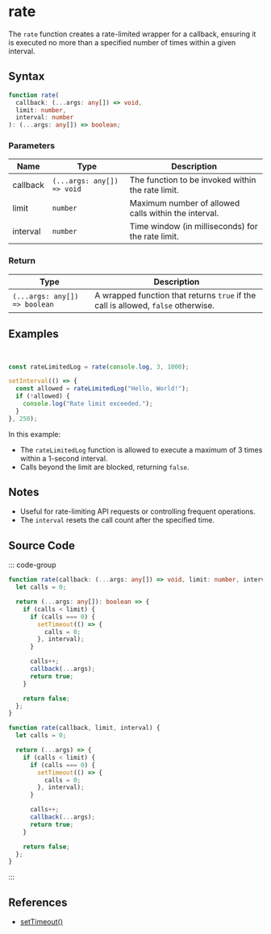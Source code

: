 # rate

The `rate` function creates a rate-limited wrapper for a callback, ensuring it is executed no more than a specified number of times within a given interval.

## Syntax

```typescript
function rate(
  callback: (...args: any[]) => void,
  limit: number,
  interval: number
): (...args: any[]) => boolean;
```

### Parameters

| Name       | Type                         | Description                                             |
|------------|------------------------------|---------------------------------------------------------|
| callback   | `(...args: any[]) => void`   | The function to be invoked within the rate limit.       |
| limit      | `number`                     | Maximum number of allowed calls within the interval.    |
| interval   | `number`                     | Time window (in milliseconds) for the rate limit.       |

### Return

| Type                          | Description                                            |
|-------------------------------|--------------------------------------------------------|
| `(...args: any[]) => boolean` | A wrapped function that returns `true` if the call is allowed, `false` otherwise.|

## Examples

```typescript


const rateLimitedLog = rate(console.log, 3, 1000);

setInterval(() => {
  const allowed = rateLimitedLog("Hello, World!");
  if (!allowed) {
    console.log("Rate limit exceeded.");
  }
}, 250);
```

In this example:
- The `rateLimitedLog` function is allowed to execute a maximum of 3 times within a 1-second interval.
- Calls beyond the limit are blocked, returning `false`.

## Notes

- Useful for rate-limiting API requests or controlling frequent operations.
- The `interval` resets the call count after the specified time.

## Source Code

::: code-group
```typescript
function rate(callback: (...args: any[]) => void, limit: number, interval: number): (...args: any[]) => boolean {
  let calls = 0;

  return (...args: any[]): boolean => {
    if (calls < limit) {
      if (calls === 0) {
        setTimeout(() => {
          calls = 0;
        }, interval);
      }

      calls++;
      callback(...args);
      return true;
    }

    return false;
  };
}
```

```javascript
function rate(callback, limit, interval) {
  let calls = 0;

  return (...args) => {
    if (calls < limit) {
      if (calls === 0) {
        setTimeout(() => {
          calls = 0;
        }, interval);
      }

      calls++;
      callback(...args);
      return true;
    }

    return false;
  };
}
```
:::

## References

- [setTimeout()](https://developer.mozilla.org/en-US/docs/Web/API/setTimeout)